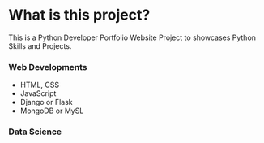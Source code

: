 # What is this project?
This is a Python Developer Portfolio Website Project to showcases Python Skills and Projects.

### Web Developments
- HTML, CSS
- JavaScript
- Django or Flask
- MongoDB or MySL

### Data Science